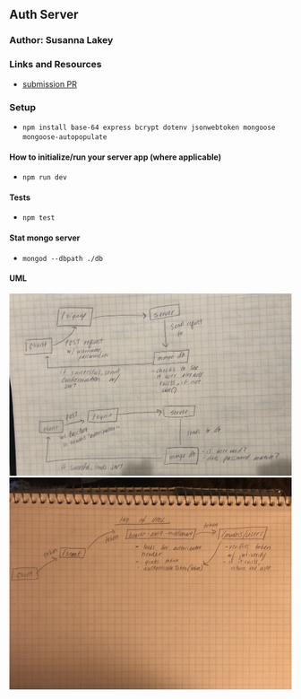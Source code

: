 ## Auth Server

### Author: Susanna Lakey


### Links and Resources
* [submission PR](https://github.com/susannalakey-401-advanced-javascript/auth-server/pull/1)

### Setup
* `npm install base-64 express bcrypt dotenv jsonwebtoken mongoose mongoose-autopopulate`

#### How to initialize/run your server app (where applicable)
* `npm run dev`
  
#### Tests
* `npm test`


#### Stat mongo server
* `mongod --dbpath ./db`

#### UML
![Lab 12 UML](assets/lab-12-UML.jpg)
![Lab 14 UML](assets/lab-14-UML.jpg)

